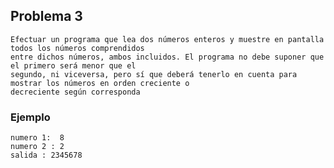 ## Problema 3
	Efectuar un programa que lea dos números enteros y muestre en pantalla todos los números comprendidos 
	entre dichos números, ambos incluidos. El programa no debe suponer que el primero será menor que el 
	segundo, ni viceversa, pero sí que deberá tenerlo en cuenta para mostrar los números en orden creciente o 
	decreciente según corresponda

### Ejemplo 
	numero 1:  8
	numero 2 : 2
	salida : 2345678
